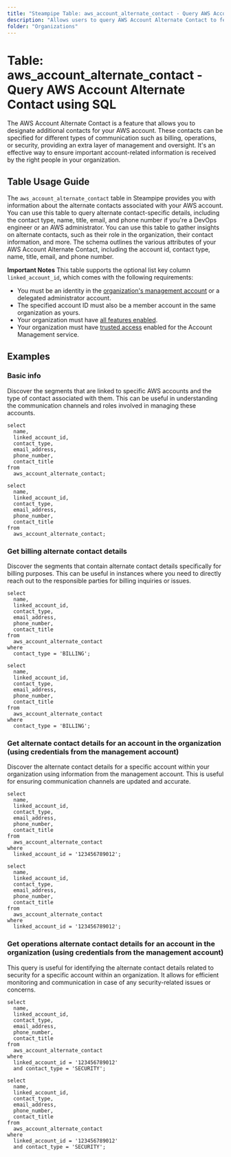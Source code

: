 ```yaml
---
title: "Steampipe Table: aws_account_alternate_contact - Query AWS Account Alternate Contact using SQL"
description: "Allows users to query AWS Account Alternate Contact to fetch details about the alternate contacts associated with an AWS account."
folder: "Organizations"
---
```


# Table: aws_account_alternate_contact - Query AWS Account Alternate Contact using SQL

The AWS Account Alternate Contact is a feature that allows you to designate additional contacts for your AWS account. These contacts can be specified for different types of communication such as billing, operations, or security, providing an extra layer of management and oversight. It's an effective way to ensure important account-related information is received by the right people in your organization.

## Table Usage Guide

The `aws_account_alternate_contact` table in Steampipe provides you with information about the alternate contacts associated with your AWS account. You can use this table to query alternate contact-specific details, including the contact type, name, title, email, and phone number if you're a DevOps engineer or an AWS administrator. You can use this table to gather insights on alternate contacts, such as their role in the organization, their contact information, and more. The schema outlines the various attributes of your AWS Account Alternate Contact, including the account id, contact type, name, title, email, and phone number.

**Important Notes**
This table supports the optional list key column `linked_account_id`, which comes with the following requirements:
- You must be an identity in the [organization's management account](https://docs.aws.amazon.com/organizations/latest/userguide/orgs_getting-started_concepts.html#account) or a delegated administrator account.
- The specified account ID must also be a member account in the same organization as yours.
- Your organization must have [all features enabled](https://docs.aws.amazon.com/organizations/latest/userguide/orgs_manage_org_support-all-features.html).
- Your organization must have [trusted access](https://docs.aws.amazon.com/accounts/latest/reference/using-orgs-trusted-access.html) enabled for the Account Management service.

## Examples

### Basic info
Discover the segments that are linked to specific AWS accounts and the type of contact associated with them. This can be useful in understanding the communication channels and roles involved in managing these accounts.

```sql+postgres
select
  name,
  linked_account_id,
  contact_type,
  email_address,
  phone_number,
  contact_title
from
  aws_account_alternate_contact;
```

```sql+sqlite
select
  name,
  linked_account_id,
  contact_type,
  email_address,
  phone_number,
  contact_title
from
  aws_account_alternate_contact;
```

### Get billing alternate contact details
Discover the segments that contain alternate contact details specifically for billing purposes. This can be useful in instances where you need to directly reach out to the responsible parties for billing inquiries or issues.

```sql+postgres
select
  name,
  linked_account_id,
  contact_type,
  email_address,
  phone_number,
  contact_title
from
  aws_account_alternate_contact
where
  contact_type = 'BILLING';
```

```sql+sqlite
select
  name,
  linked_account_id,
  contact_type,
  email_address,
  phone_number,
  contact_title
from
  aws_account_alternate_contact
where
  contact_type = 'BILLING';
```

### Get alternate contact details for an account in the organization (using credentials from the management account)
Discover the alternate contact details for a specific account within your organization using information from the management account. This is useful for ensuring communication channels are updated and accurate.

```sql+postgres
select
  name,
  linked_account_id,
  contact_type,
  email_address,
  phone_number,
  contact_title
from
  aws_account_alternate_contact
where
  linked_account_id = '123456789012';
```

```sql+sqlite
select
  name,
  linked_account_id,
  contact_type,
  email_address,
  phone_number,
  contact_title
from
  aws_account_alternate_contact
where
  linked_account_id = '123456789012';
```

### Get operations alternate contact details for an account in the organization (using credentials from the management account)
This query is useful for identifying the alternate contact details related to security for a specific account within an organization. It allows for efficient monitoring and communication in case of any security-related issues or concerns.

```sql+postgres
select
  name,
  linked_account_id,
  contact_type,
  email_address,
  phone_number,
  contact_title
from
  aws_account_alternate_contact
where
  linked_account_id = '123456789012'
  and contact_type = 'SECURITY';
```

```sql+sqlite
select
  name,
  linked_account_id,
  contact_type,
  email_address,
  phone_number,
  contact_title
from
  aws_account_alternate_contact
where
  linked_account_id = '123456789012'
  and contact_type = 'SECURITY';
```